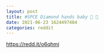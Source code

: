 ```yaml
--- 
layout: post 
title: #SPCE Diamond hands baby 💎 🙌 
date: 2021-06-23 1624497484 
categories: reddit 
--- 
```

https://redd.it/o6qhmj